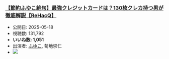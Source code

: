 ### [【節約ふゆこ絶句】最強クレジットカードは？130枚クレカ持つ男が徹底解説【ReHacQ】](https://www.youtube.com/watch?v=pwdhvW7qUEY)
-   公開日: 2025-05-18
-   視聴数: 131,792
-   **いいね数: 1,051**
-   出演者: [ふゆこ](/rehacq_fan/people/ふゆこ "wikilink"), 菊地崇仁
- [![](https://img.youtube.com/vi/pwdhvW7qUEY/hqdefault.jpg)](https://www.youtube.com/watch?v=pwdhvW7qUEY)

